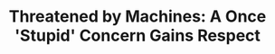 ---
categories: ['economics', 'tech', 'articles', 'all_articles']
provider_display: "www.nytimes.com"
provider_name: "www.nytimes.com"
favicon_url: "https://static01.nyt.com/favicon.ico"
title: "Threatened by Machines: A Once 'Stupid' Concern Gains Respect"
published: "2016-06-07T00:00:00"
source: http://www.nytimes.com/2016/06/08/business/economy/threatened-by-machines-a-once-stupid-concern-gains-respect.html
thumbnail: https://static01.nyt.com/images/2016/06/07/business/08porter/08porter-facebookJumbo.jpg
---